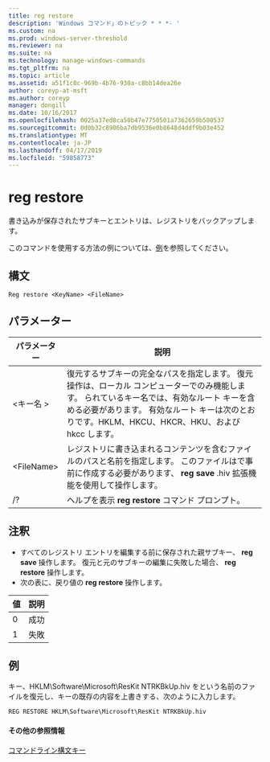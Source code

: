 ```yaml
---
title: reg restore
description: 'Windows コマンド」のトピック * * *- '
ms.custom: na
ms.prod: windows-server-threshold
ms.reviewer: na
ms.suite: na
ms.technology: manage-windows-commands
ms.tgt_pltfrm: na
ms.topic: article
ms.assetid: a51f1c0c-969b-4b76-930a-c8bb14dea26e
author: coreyp-at-msft
ms.author: coreyp
manager: dongill
ms.date: 10/16/2017
ms.openlocfilehash: 0025a37ed8ca50b47e7750501a7362659b500537
ms.sourcegitcommit: 0d0b32c8986ba7db9536e0b8648d4ddf9b03e452
ms.translationtype: MT
ms.contentlocale: ja-JP
ms.lasthandoff: 04/17/2019
ms.locfileid: "59858773"
---
```

# <a name="reg-restore"></a>reg restore



書き込みが保存されたサブキーとエントリは、レジストリをバックアップします。

このコマンドを使用する方法の例については、[例](#BKMK_examples)を参照してください。

## <a name="syntax"></a>構文

```
Reg restore <KeyName> <FileName>
```

## <a name="parameters"></a>パラメーター

|パラメーター|説明|
|---------|-----------|
|\<キー名 >|復元するサブキーの完全なパスを指定します。 復元操作は、ローカル コンピューターでのみ機能します。 られているキー名では、有効なルート キーを含める必要があります。 有効なルート キーは次のとおりです。HKLM、HKCU、HKCR、HKU、および hkcc します。|
|\<FileName>|レジストリに書き込まれるコンテンツを含むファイルのパスと名前を指定します。 このファイルはで事前に作成する必要があります、 **reg save** .hiv 拡張機能を使用して操作します。|
|/?|ヘルプを表示 **reg restore** コマンド プロンプト。|

## <a name="remarks"></a>注釈

-   すべてのレジストリ エントリを編集する前に保存された親サブキー、 **reg save** 操作します。 復元と元のサブキーの編集に失敗した場合、 **reg restore** 操作します。
-   次の表に、戻り値の **reg restore** 操作します。

|値|説明|
|-----|-----------|
|0|成功|
|1|失敗|

## <a name="BKMK_examples"></a>例

キー、HKLM\Software\Microsoft\ResKit NTRKBkUp.hiv をという名前のファイルを復元し、キーの既存の内容を上書きする、次のように入力します。
```
REG RESTORE HKLM\Software\Microsoft\ResKit NTRKBkUp.hiv
```

#### <a name="additional-references"></a>その他の参照情報

[コマンドライン構文キー](command-line-syntax-key.md)

